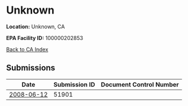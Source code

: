# Unknown

**Location:** Unknown, CA

**EPA Facility ID:** 100000202853

[Back to CA Index](../../index.md)

## Submissions

| Date | Submission ID | Document Control Number |
|------|--------------|-------------------------|
| [2008-06-12](submissions/51901.md) | 51901 |  |
